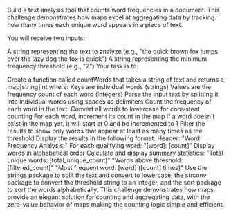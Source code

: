 Build a text analysis tool that counts word frequencies in a document. This challenge demonstrates how maps excel at aggregating data by tracking how many times each unique word appears in a piece of text.

You will receive two inputs:

A string representing the text to analyze (e.g., "the quick brown fox jumps over the lazy dog the fox is quick")
A string representing the minimum frequency threshold (e.g., "2")
Your task is to:

Create a function called countWords that takes a string of text and returns a map[string]int where:
Keys are individual words (strings)
Values are the frequency count of each word (integers)
Parse the input text by splitting it into individual words using spaces as delimiters
Count the frequency of each word in the text:
Convert all words to lowercase for consistent counting
For each word, increment its count in the map
If a word doesn't exist in the map yet, it will start at 0 and be incremented to 1
Filter the results to show only words that appear at least as many times as the threshold
Display the results in the following format:
Header: "Word Frequency Analysis:"
For each qualifying word: "[word]: [count]"
Display words in alphabetical order
Calculate and display summary statistics:
"Total unique words: [total_unique_count]"
"Words above threshold: [filtered_count]"
"Most frequent word: [word] ([count] times)"
Use the strings package to split the text and convert to lowercase, the strconv package to convert the threshold string to an integer, and the sort package to sort the words alphabetically. This challenge demonstrates how maps provide an elegant solution for counting and aggregating data, with the zero-value behavior of maps making the counting logic simple and efficient.